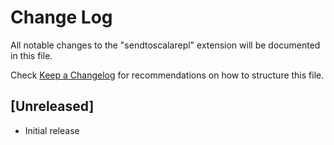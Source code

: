 # Change Log
All notable changes to the "sendtoscalarepl" extension will be documented in this file.

Check [Keep a Changelog](http://keepachangelog.com/) for recommendations on how to structure this file.

## [Unreleased]
- Initial release